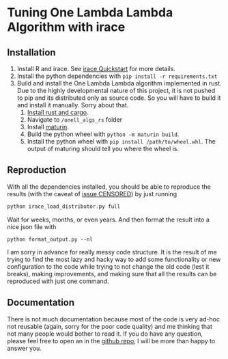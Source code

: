 # Tuning One Lambda Lambda Algorithm with irace

## Installation

1. Install R and irace. See [irace Quickstart](https://github.com/mLopez-Ibanez/irace#quick-start) for more details.
1. Install the python dependencies with `pip install -r requirements.txt`
1. Build and install the One Lambda Lambda algorithm implemented in rust. Due to the highly developmental nature of this project, it is not pushed to pip and its distributed only as source code. So you will have to build it and install it manually. Sorry about that. 
    1. [Install rust and cargo](https://www.rust-lang.org/tools/install). 
    1. Navigate to `/onell_algs_rs` folder
    1. Install [maturin](https://pypi.org/project/maturin/). 
    1. Build the python wheel with `python -m maturin build`.
    1. Install the python wheel with `pip install /path/to/wheel.whl`. The output of maturing should tell you where the wheel is.

## Reproduction

With all the dependencies installed, you should be able to reproduce the results (with the caveat of [issue CENSORED](CENSORED)) by just running 

```bash 
python irace_load_distributor.py full
```

Wait for weeks, months, or even years. And then format the result into a nice json file with

```
python format_output.py --nl
```

I am sorry in advance for really messy code structure. It is the result of me trying to find the most lazy and hacky way to add some functionality or new configuration to the code while trying to not change the old code (lest it breaks), making improvements, and making sure that all the results can be reproduced with just one command. 

## Documentation

There is not much documentation because most of the code is very ad-hoc not reusable (again, sorry for the poor code quality) and me thinking that not many people would bother to read it. If you do have any question, please feel free to open an in the [github repo](CENSORED), I will be more than happy to answer you.
